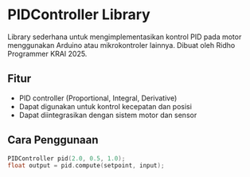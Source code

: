 # PIDController Library

Library sederhana untuk mengimplementasikan kontrol PID pada motor menggunakan Arduino atau mikrokontroler lainnya. Dibuat oleh Ridho Programmer KRAI 2025.

## Fitur
- PID controller (Proportional, Integral, Derivative)
- Dapat digunakan untuk kontrol kecepatan dan posisi
- Dapat diintegrasikan dengan sistem motor dan sensor

## Cara Penggunaan

```cpp
PIDController pid(2.0, 0.5, 1.0);
float output = pid.compute(setpoint, input);
